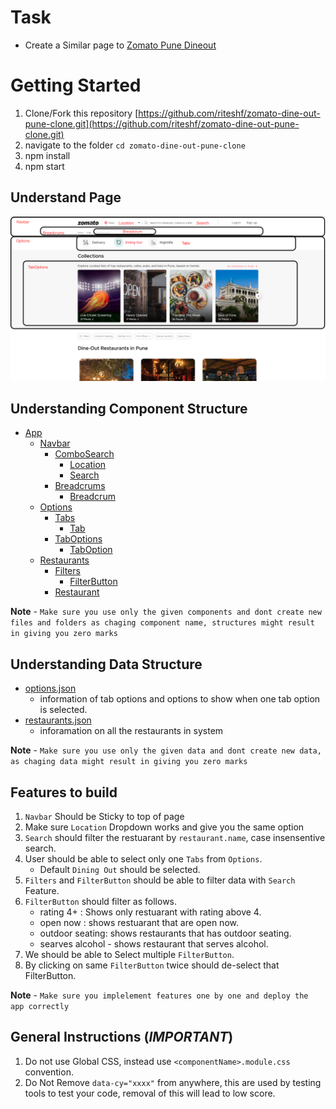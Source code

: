 # Task

- Create a Similar page to [Zomato Pune Dineout](https://www.zomato.com/pune/dine-out)

# Getting Started

1. Clone/Fork this repository [https://github.com/riteshf/zomato-dine-out-pune-clone.git](https://github.com/riteshf/zomato-dine-out-pune-clone.git)
2. navigate to the folder `cd zomato-dine-out-pune-clone`
3. npm install
4. npm start

## Understand Page

![](./assignment/part1.png)

## Understanding Component Structure

- [App](./src/App.js)
  - [Navbar](./src/components/Navbar/Navbar.jsx)
    - [ComboSearch](./src/components/Navbar/ComboSearch/ComboSearch.jsx)
      - [Location](./src/components/Navbar/ComboSearch/Location/Location.jsx)
      - [Search](./src/components/Navbar/ComboSearch/Search/Search.jsx)
    - [Breadcrums](./src/components/Navbar/Breadcrums/Breadcrums.jsx)
      - [Breadcrum](./src/components/Navbar/Breadcrums/Breadcrum/Breadcrum.jsx)
  - [Options](./src/components/Options/Options.jsx)
    - [Tabs](./src/components/Options/Tabs/Tabs.jsx)
      - [Tab](./src/components/Options/Tabs/Tab/Tab.jsx)
    - [TabOptions](./src/components/Options/TabOptions/TabOptions.jsx)
      - [TabOption](./src/components/Options/TabOptions/TabOption/TabOption.jsx)
  - [Restaurants](./src/components/Restuarants/Restaurants.jsx)
    - [Filters](./src/components/Restuarants/Filters/Filters.jsx)
      - [FilterButton](./src/components/Restuarants/Filters/FilterButton/FilterButton.jsx)
    - [Restaurant](./src/components/Restuarants/Restuarant/Restaurant.jsx)

**Note** - `Make sure you use only the given components and dont create new files and folders as chaging component name, structures might result in giving you zero marks`

## Understanding Data Structure

- [options.json](./src/data/options.json)
  - information of tab options and options to show when one tab option is selected.
- [restaurants.json](./src/data/restaurants.json)
  - inforamation on all the restaurants in system

**Note** - `Make sure you use only the given data and dont create new data, as chaging data might result in giving you zero marks`

## Features to build

1. `Navbar` Should be Sticky to top of page
2. Make sure `Location` Dropdown works and give you the same option
3. `Search` should filter the restuarant by `restaurant.name`, case insensentive search.
4. User should be able to select only one `Tabs` from `Options`.
   - Default `Dining Out` should be selected.
5. `Filters` and `FilterButton` should be able to filter data with `Search` Feature.
6. `FilterButton` should filter as follows.
   - rating 4+ : Shows only restuarant with rating above 4.
   - open now : shows restuarant that are open now.
   - outdoor seating: shows restaurants that has outdoor seating.
   - searves alcohol - shows restaurant that serves alcohol.
7. We should be able to Select multiple `FilterButton`.
8. By clicking on same `FilterButton` twice should de-select that FilterButton.

**Note** - `Make sure you implelement features one by one and deploy the app correctly`

## General Instructions (**_IMPORTANT_**)

1. Do not use Global CSS, instead use `<componentName>.module.css` convention.
2. Do Not Remove `data-cy="xxxx"` from anywhere, this are used by testing tools to test your code, removal of this will lead to low score.

